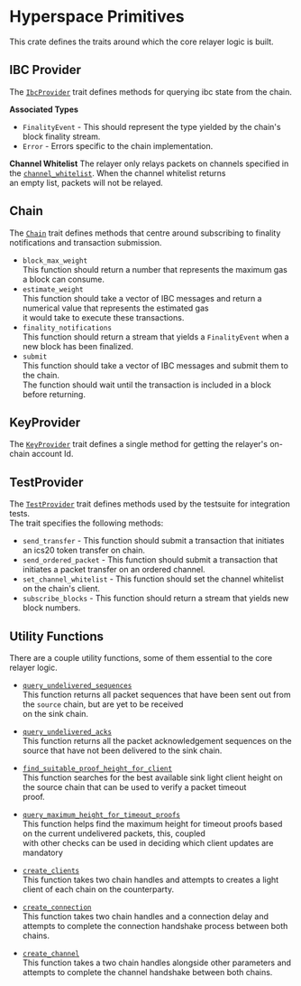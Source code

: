 # Hyperspace Primitives

This crate defines the traits around which the core relayer logic is built.

## IBC Provider

The [`IbcProvider`](/hyperspace/primitives/src/lib.rs#L83) trait defines methods for querying ibc state from the chain.  

**Associated Types**
- `FinalityEvent` - This should represent the type yielded by the chain's block finality stream.
- `Error` - Errors specific to the chain implementation.

**Channel Whitelist**
The relayer only relays packets on channels specified in the [`channel_whitelist`](/hyperspace/primitives/src/lib.rs#L219). When the channel whitelist returns  
an empty list, packets will not be relayed.

## Chain 

The [`Chain`](/hyperspace/primitives/src/lib.rs#L346) trait defines methods that centre around subscribing to finality notifications and transaction submission.

- `block_max_weight`  
  This function should return a number that represents the maximum gas a block can consume.
- `estimate_weight`  
  This function should take a vector of IBC messages and return a numerical value that represents the estimated gas    
  it would take to execute these transactions.
- `finality_notifications`  
  This function should return a stream that yields a `FinalityEvent` when a new block has been finalized.
- `submit`  
  This function should take a vector of IBC messages and submit them to the chain.  
  The function should wait until the transaction is included in a block before returning.

## KeyProvider

The [`KeyProvider`](/hyperspace/primitives/src/lib.rs#L346) trait defines a single method for getting the relayer's on-chain account Id.

## TestProvider

The [`TestProvider`](/hyperspace/primitives/src/lib.rs#L346) trait defines methods used by the testsuite for integration tests.  
The trait specifies the following methods:

- `send_transfer` -  This function should submit a transaction that initiates an ics20 token transfer on chain.
- `send_ordered_packet` - This function should submit a transaction that initiates a packet transfer on an ordered channel.
- `set_channel_whitelist` - This function should set the channel whitelist on the chain's client.
- `subscribe_blocks` - This function should return a stream that yields new block numbers.

## Utility Functions

There are a couple utility functions, some of them essential to the core relayer logic.  

- [`query_undelivered_sequences`](/hyperspace/primitives/src/lib.rs#L374)   
  This function returns all packet sequences that have been sent out from the `source` chain, but are yet to be received  
  on the sink chain.
- [`query_undelivered_acks`](/hyperspace/primitives/src/lib.rs#L421)   
  This function returns all the packet acknowledgement sequences on the source that have not been delivered to the sink chain.
- [`find_suitable_proof_height_for_client`](/hyperspace/primitives/src/lib.rs#L478)  
  This function searches for the best available sink light client height on the source chain that can be used to verify a packet timeout  
  proof.
- [`query_maximum_height_for_timeout_proofs`](/hyperspace/primitives/src/lib.rs#L543)  
  This function helps find the maximum height for timeout proofs based on the current undelivered packets, this, coupled  
  with other checks can be used in deciding which client updates are mandatory

- [`create_clients`](/hyperspace/primitives/src/utils.rs#L30)  
  This function takes two chain handles and attempts to creates a light client of each chain on the counterparty.
- [`create_connection`](/hyperspace/primitives/src/utils.rs#L64)  
  This function takes two chain handles and a connection delay and attempts to complete the connection handshake process between both chains.
- [`create_channel`](/hyperspace/primitives/src/utils.rs#L111)  
  This function takes a two chain handles alongside other parameters and attempts to complete the channel handshake between both chains.